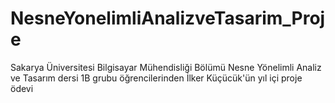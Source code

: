 # NesneYonelimliAnalizveTasarim_Proje
Sakarya Üniversitesi Bilgisayar Mühendisliği Bölümü Nesne Yönelimli Analiz ve Tasarım dersi 1B grubu öğrencilerinden İlker Küçücük'ün yıl içi proje ödevi 
